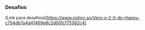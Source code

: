 ### Desafios
(Link para desafios)[https://www.notion.so/Vers-o-2-0-do-Happy-c754db7a4d41469e8c2d00fcf75392c4]